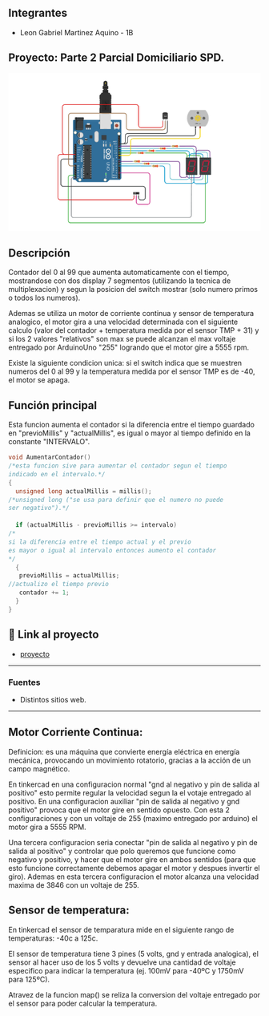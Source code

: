 ## Integrantes 
- Leon Gabriel Martinez Aquino - 1B



## Proyecto: Parte 2 Parcial Domiciliario SPD.
![Tinkercad](img/imagenP2SPD.png)


## Descripción
Contador del 0 al 99 que aumenta automaticamente con el tiempo, mostrandose con dos display 7 segmentos (utilizando la tecnica de multiplexacion) y segun la posicion del switch mostrar (solo numero primos o todos los numeros).

Ademas se utiliza un motor de corriente continua y sensor de temperatura analogico, el motor gira a una velocidad determinada con el siguiente calculo (valor del contador + temperatura medida por el sensor TMP + 31) y si los 2 valores "relativos" son max se puede alcanzan el max voltaje entregado por ArduinoUno "255" logrando que el motor gire a 5555 rpm.

Existe la siguiente condicion unica: si el switch indica que se muestren numeros del 0 al 99 y la temperatura medida por el sensor TMP es de -40, el motor se apaga.

## Función principal
Esta funcion aumenta el contador si la diferencia entre el tiempo guardado en "previoMillis" y "actualMillis", es igual o mayor al tiempo definido en la constante "INTERVALO". 

~~~ C (lenguaje en el que esta escrito)
void AumentarContador()
/*esta funcion sive para aumentar el contador segun el tiempo
indicado en el intervalo.*/
{
  unsigned long actualMillis = millis();
/*unsigned long ("se usa para definir que el numero no puede 
ser negativo").*/
  
  if (actualMillis - previoMillis >= intervalo)
/*
si la diferencia entre el tiempo actual y el previo
es mayor o igual al intervalo entonces aumento el contador
*/  
  {
   previoMillis = actualMillis;
//actualizo el tiempo previo
   contador += 1;
  }    
}
~~~

## :robot: Link al proyecto
- [proyecto](https://www.tinkercad.com/things/e1GW79EsyvE-p2-parcial-domiciliario-1b-leon-gabriel-martinez-aquino/editel?sharecode=T1NYO68wBXTzqwvMXw6FkoGEoI0u27wxiqBQMPOK10Y)

---
### Fuentes
- Distintos sitios web.
---
## Motor Corriente Continua:
Definicion: es una máquina que convierte energía eléctrica en energía mecánica, provocando un movimiento rotatorio, gracias a la acción de un campo magnético.

En tinkercad en una configuracion normal "gnd al negativo y pin de salida al positivo" esto permite regular la velocidad segun la el votaje entregado al positivo.
En una configuracion auxiliar "pin de salida al negativo y gnd positivo" provoca que el motor gire en sentido opuesto. 
Con esta 2 configuraciones y con un voltaje de 255 (maximo entregado por arduino) el motor gira a 5555 RPM.

Una tercera configuracion seria conectar "pin de salida al negativo y pin de salida al positivo" y controlar que polo queremos que funcione como negativo y positivo, y hacer que el motor gire en ambos sentidos (para que esto funcione correctamente debemos apagar el motor y despues invertir el giro).
Ademas en esta tercera configuracion el motor alcanza una velocidad maxima de 3846 con un voltaje de 255.

## Sensor de temperatura:
En tinkercad el sensor de temparatura mide en el siguiente rango de temperaturas: -40c a 125c.

El sensor de temperatura tiene 3 pines (5 volts, gnd y entrada analogica), el sensor al hacer uso de los 5 volts y devuelve una cantidad de voltaje especifico para indicar la temperatura (ej. 100mV para -40ºC y 1750mV para 125ºC).

Atravez de la funcion map() se reliza la conversion del voltaje entregado por el sensor para poder calcular la temperatura.




